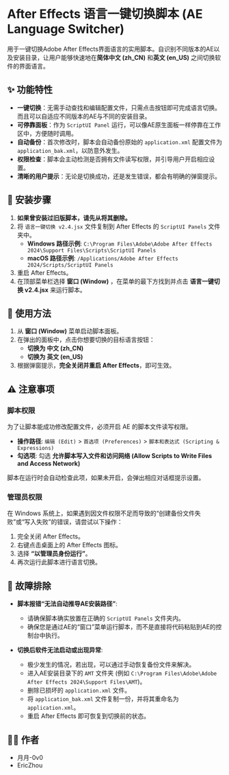 # After Effects 语言一键切换脚本 (AE Language Switcher)

用于一键切换Adobe After Effects界面语言的实用脚本。自识别不同版本的AE以及安装目录，让用户能够快速地在**简体中文 (zh_CN)** 和**英文 (en_US)** 之间切换软件的界面语言。

## ✨ 功能特性

- **一键切换**：无需手动查找和编辑配置文件，只需点击按钮即可完成语言切换。而且可以自适应不同版本的AE与不同的安装目录。
- **可停靠面板**：作为 `ScriptUI Panel` 运行，可以像AE原生面板一样停靠在工作区中，方便随时调用。
- **自动备份**：首次修改时，脚本会自动备份原始的 `application.xml` 配置文件为 `application_bak.xml`，以防意外发生。
- **权限检查**：脚本会主动检测是否拥有文件读写权限，并引导用户开启相应设置。
- **清晰的用户提示**：无论是切换成功，还是发生错误，都会有明确的弹窗提示。

## 🚀 安装步骤

1.  **如果曾安装过旧版脚本，请先从将其删除。**
2.  将 `语言一键切换 v2.4.jsx` 文件复制到 After Effects 的 `ScriptUI Panels` 文件夹中。
    * **Windows 路径示例**:
        `C:\Program Files\Adobe\Adobe After Effects 2024\Support Files\Scripts\ScriptUI Panels`
    * **macOS 路径示例**:
        `/Applications/Adobe After Effects 2024/Scripts/ScriptUI Panels`
3.  重启 After Effects。
4.  在顶部菜单栏选择 **窗口 (Window)** ，在菜单的最下方找到并点击 **语言一键切换 v2.4.jsx** 来运行脚本。

## 📖 使用方法

1.  从 **窗口 (Window)** 菜单启动脚本面板。
2.  在弹出的面板中，点击你想要切换的目标语言按钮：
    * **切换为 中文 (zh_CN)**
    * **切换为 英文 (en_US)**
3.  根据弹窗提示，**完全关闭并重启 After Effects**，即可生效。

## ⚠️ 注意事项

### 脚本权限

为了让脚本能成功修改配置文件，必须开启 AE 的脚本文件读写权限。

- **操作路径**: `编辑 (Edit)` > `首选项 (Preferences)` > `脚本和表达式 (Scripting & Expressions)`
- **勾选项**: 勾选 **允许脚本写入文件和访问网络 (Allow Scripts to Write Files and Access Network)**

脚本在运行时会自动检查此项，如果未开启，会弹出相应对话框提示设置。

### 管理员权限

在 Windows 系统上，如果遇到因文件权限不足而导致的“创建备份文件失败”或“写入失败”的错误，请尝试以下操作：
1.  完全关闭 After Effects。
2.  右键点击桌面上的 After Effects 图标。
3.  选择 **“以管理员身份运行”**。
4.  再次运行此脚本进行语言切换。

## 🔧 故障排除

- **脚本报错“无法自动推导AE安装路径”**:
    - 请确保脚本确实放置在正确的 `ScriptUI Panels` 文件夹内。
    - 确保您是通过AE的“窗口”菜单运行脚本，而不是直接将代码粘贴到AE的控制台中执行。

- **切换后软件无法启动或出现异常**:
    - 极少发生的情况，若出现，可以通过手动恢复备份文件来解决。
    - 进入AE安装目录下的 `AMT` 文件夹 (例如 `C:\Program Files\Adobe\Adobe After Effects 2024\Support Files\AMT`)。
    - 删除已损坏的 `application.xml` 文件。
    - 将 `application_bak.xml` 文件复制一份，并将其重命名为 `application.xml`。
    - 重启 After Effects 即可恢复到切换前的状态。

## 👨‍💻 作者

-   月月-0v0
-   EricZhou
